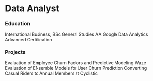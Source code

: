 # Data Analyst

### Education
International Business, BSc
General Studies AA
Google Data Analytics Advanced Certification

### Projects
Evaluation of Employee Churn Factors and Predictive Modeling
Waze Evaluation of ENsemble Models for User Churn Prediction
Converting Casual Riders to Annual Members at Cyclistic
